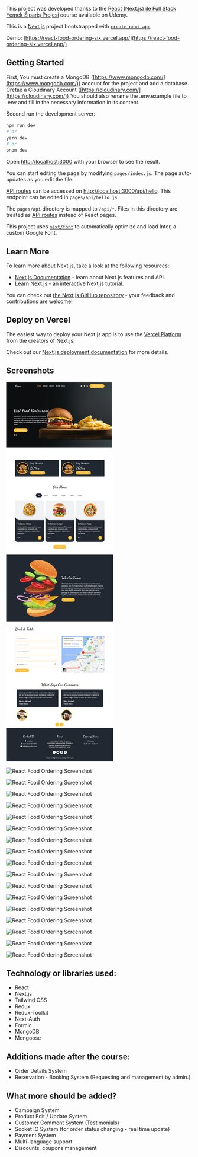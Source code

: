 This project was developed thanks to the [React (Next.js) ile Full Stack Yemek Sipariş Projesi](https://www.udemy.com/course/react-nextjs-ile-full-stack-yemek-siparis-projesi) course available on Udemy.

This is a [Next.js](https://nextjs.org/) project bootstrapped with [`create-next-app`](https://github.com/vercel/next.js/tree/canary/packages/create-next-app).


Demo: [https://react-food-ordering-six.vercel.app/](https://react-food-ordering-six.vercel.app/)

## Getting Started

First,
You must create a MongoDB ([https://www.mongodb.com/](https://www.mongodb.com/)) account for the project and add a database.
Cretae a Cloudinary Account ([https://cloudinary.com/](https://cloudinary.com/))
You should also rename the .env.example file to .env and fill in the necessary information in its content.


Second run the development server:

```bash
npm run dev
# or
yarn dev
# or
pnpm dev
```

Open [http://localhost:3000](http://localhost:3000) with your browser to see the result.

You can start editing the page by modifying `pages/index.js`. The page auto-updates as you edit the file.

[API routes](https://nextjs.org/docs/api-routes/introduction) can be accessed on [http://localhost:3000/api/hello](http://localhost:3000/api/hello). This endpoint can be edited in `pages/api/hello.js`.

The `pages/api` directory is mapped to `/api/*`. Files in this directory are treated as [API routes](https://nextjs.org/docs/api-routes/introduction) instead of React pages.

This project uses [`next/font`](https://nextjs.org/docs/basic-features/font-optimization) to automatically optimize and load Inter, a custom Google Font.

## Learn More

To learn more about Next.js, take a look at the following resources:

- [Next.js Documentation](https://nextjs.org/docs) - learn about Next.js features and API.
- [Learn Next.js](https://nextjs.org/learn) - an interactive Next.js tutorial.

You can check out [the Next.js GitHub repository](https://github.com/vercel/next.js/) - your feedback and contributions are welcome!

## Deploy on Vercel

The easiest way to deploy your Next.js app is to use the [Vercel Platform](https://vercel.com/new?utm_medium=default-template&filter=next.js&utm_source=create-next-app&utm_campaign=create-next-app-readme) from the creators of Next.js.

Check out our [Next.js deployment documentation](https://nextjs.org/docs/deployment) for more details.

## Screenshots

![React Food Ordering Full Home Page](https://github.com/barisertugrul/react-food-ordering/blob/main/public/screenshots/_ss-fullpage.png)

![React Food Ordering Screenshot](https://github.com/barisertugrul/react-food-ordering/blob/main/public/screenshots/ss_1_.png)

![React Food Ordering Screenshot](https://github.com/barisertugrul/react-food-ordering/blob/main/public/screenshots/ss_2_.png)

![React Food Ordering Screenshot](https://github.com/barisertugrul/react-food-ordering/blob/main/public/screenshots/ss_3_.png)

![React Food Ordering Screenshot](https://github.com/barisertugrul/react-food-ordering/blob/main/public/screenshots/ss_4_.png)

![React Food Ordering Screenshot](https://github.com/barisertugrul/react-food-ordering/blob/main/public/screenshots/ss_5_.png)

![React Food Ordering Screenshot](https://github.com/barisertugrul/react-food-ordering/blob/main/public/screenshots/ss_6_.png)

![React Food Ordering Screenshot](https://github.com/barisertugrul/react-food-ordering/blob/main/public/screenshots/ss_7_.png)

![React Food Ordering Screenshot](https://github.com/barisertugrul/react-food-ordering/blob/main/public/screenshots/ss_8_.png)

![React Food Ordering Screenshot](https://github.com/barisertugrul/react-food-ordering/blob/main/public/screenshots/ss_9_.png)

![React Food Ordering Screenshot](https://github.com/barisertugrul/react-food-ordering/blob/main/public/screenshots/ss_10_.png)

![React Food Ordering Screenshot](https://github.com/barisertugrul/react-food-ordering/blob/main/public/screenshots/ss_11_.png)

![React Food Ordering Screenshot](https://github.com/barisertugrul/react-food-ordering/blob/main/public/screenshots/ss_12_.png)

![React Food Ordering Screenshot](https://github.com/barisertugrul/react-food-ordering/blob/main/public/screenshots/ss_13_.png)

![React Food Ordering Screenshot](https://github.com/barisertugrul/react-food-ordering/blob/main/public/screenshots/ss_14_.png)

![React Food Ordering Screenshot](https://github.com/barisertugrul/react-food-ordering/blob/main/public/screenshots/ss_15_.png)

![React Food Ordering Screenshot](https://github.com/barisertugrul/react-food-ordering/blob/main/public/screenshots/ss_16_.png)

![React Food Ordering Screenshot](https://github.com/barisertugrul/react-food-ordering/blob/main/public/screenshots/ss_17_.png)

## Technology or libraries used:
- React
- Next.js
- Tailwind CSS
- Redux
- Redux-Toolkit
- Next-Auth
- Formic
- MongoDB
- Mongoose

## Additions made after the course:
- Order Details System
- Reservation - Booking System (Requesting and management by admin.)

## What more should be added?
- Campaign System
- Product Edit / Update System
- Customer Comment System (Testimonials)
- Socket IO System (for order status changing - real time update)
- Payment System
- Multi-language support
- Discounts, coupons management